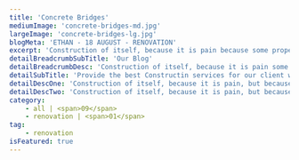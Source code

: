 ```yaml
---
title: 'Concrete Bridges'
mediumImage: 'concrete-bridges-md.jpg'
largeImage: 'concrete-bridges-lg.jpg'
blogMeta: 'ETHAN - 18 AUGUST - RENOVATION'
excerpt: 'Construction of itself, because it is pain because some proper style design'
detailBreadcrumbSubTitle: 'Our Blog'
detailBreadcrumbDesc: 'Construction of itself, because it is pain some proper style design occur are pleasure'
detailSubTitle: 'Provide the best Constructin services for our client with their more we have expert team, modern equipments and quality materials'
detailDescOne: 'Construction of itself, because it is pain, but because some are proper style design occur in toil and pain pleasure we have a expert team some of the main features pleasure rationally encounter consequences that are extremely painful. Nor again is there anyone who loves or pursues or desires to obtain pain of itself, because it is pain, but because occasionally great pleasure'
detailDescTwo: 'Construction of itself, because it is pain, but because some are proper style design occur in toil and pain pleasure we have a expert team some of the main features pleasure rationally encounter'
category:
    - all | <span>09</span>
    - renovation | <span>01</span>
tag:
    - renovation
isFeatured: true
---
```

